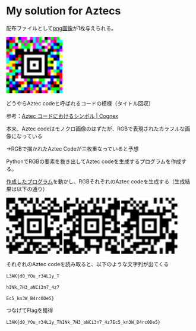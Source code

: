 # My solution for Aztecs

配布ファイルとして[png画像](../given_files/challenge.png)が1枚与えられる。

<img src="../given_files/challenge.png" width="30%">

どうやらAztec codeと呼ばれるコードの模様（タイトル回収）

参考：[Aztec コードにおけるシンボル | Cognex](https://www.cognex.com/ja-jp/resources/symbologies/2-d-matrix-codes/aztec-codes)

本来、Aztec codeはモノクロ画像のはずだが、RGBで表現されたカラフルな画像になっている

→RGBで描かれたAztec Codeが三枚重なっていると予想

PythonでRGBの要素を抜き出してAztec codeを生成するプログラムを作成する。

[作成したプログラム](./solve.c)を動かし、RGBそれぞれのAztec codeを生成する（生成結果は以下の通り）

<img src="../assets/redshare.png" width="30%">   <img src="../assets/blueshare.png" width="30%">   <img src="../assets/greenshare.png" width="30%">

それぞれのAztec codeを読み取ると、以下のような文字列が出てくる

```
L3AK{d0_YOu_r34L1y_T
```
```
hINk_7H3_aNCi3n7_4z7
```
```
Ec5_kn3W_B4rc0De5}
```

つなげてFlagを獲得

```
L3AK{d0_YOu_r34L1y_ThINk_7H3_aNCi3n7_4z7Ec5_kn3W_B4rc0De5}
```
